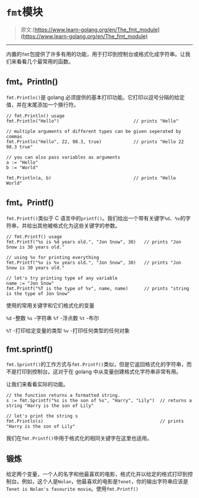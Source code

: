 # `fmt`模块

> 原文:[https://www.learn-golang.org/en/The_fmt_module](https://www.learn-golang.org/en/The_fmt_module)

* * *

内置的`fmt`包提供了许多有用的功能，用于打印到控制台或格式化成字符串。让我们来看看几个最常用的函数。

## fmt。Println()

`fmt.Println()`是 golang 必须提供的基本打印功能。它打印以逗号分隔的给定值，并在末尾添加一个换行符。

```
// fmt.Println() usage
fmt.Println("Hello")                            // prints "Hello"

// multiple arguments of different types can be given seperated by commas
fmt.Println("Hello", 22, 98.3, true)            // prints "Hello 22 98.3 true"

// you can also pass variables as arguments
a := "Hello"
b := "World"

fmt.Println(a, b)                               // prints "Hello World" 
```

## fmt。Printf()

`fmt.Printf()`类似于 C 语言中的`printf()`。我们给出一个带有关键字`%d`、`%v`的字符串，并给出其他被格式化为这些关键字的参数。

```
// fmt.Printf() usage
fmt.Printf("%s is %d years old.", "Jon Snow", 30)   // prints "Jon Snow is 30 years old."

// using %v for printing everything
fmt.Printf("%v is %v years old.", "Jon Snow", 30)   // prints "Jon Snow is 30 years old."

// let's try printing type of any variable
name := "Jon Snow"
fmt.Printf("%T is the type of %v", name, name)      // prints "string is the type of Jon Snow" 
```

使用的常用关键字和它们格式化的变量

`%d` -整数
`%s` -字符串
`%f` -浮点数
`%t` -布尔

`%T` -打印给定变量的类型
`%v` -打印任何类型的任何对象

## fmt.sprintf()

`fmt.Sprintf()`的工作方式与`fmt.Printf()`类似，但是它返回格式化的字符串，而不是打印到控制台。这对于在 golang 中从变量创建格式化字符串非常有用。

让我们来看看实际的功能。

```
// the function returns a formatted string.
s := fmt.Sprintf("%s is the son of %s", "Harry", "Lily")  // returns a string "Harry is the son of Lily"

// let's print the string s
fmt.Println(s)                                            // prints "Harry is the son of Lily" 
```

我们在`fmt.Printf()`中用于格式化的相同关键字在这里也适用。

## 锻炼

给定两个变量，一个人的名字和他最喜欢的电影，格式化并以给定的格式打印到控制台。例如，这个人是`Nolan`，他最喜欢的电影是`Tenet`，你的输出字符串应该是`Tenet is Nolan's favourite movie`。使用`fmt.Printf()`